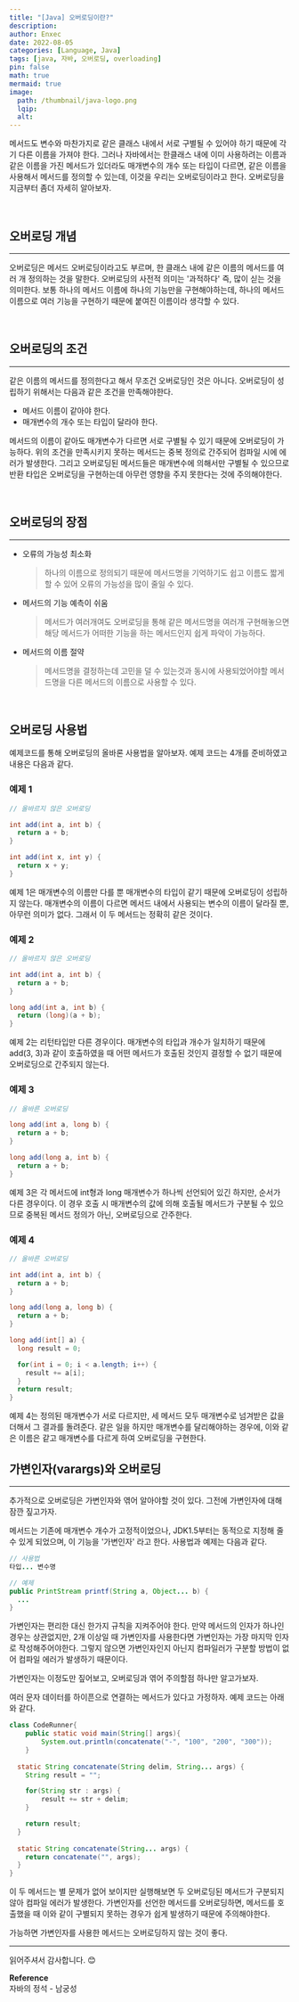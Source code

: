 ```yaml
---
title: "[Java] 오버로딩이란?"
description: 
author: Enxec
date: 2022-08-05
categories: [Language, Java]
tags: [java, 자바, 오버로딩, overloading]
pin: false
math: true
mermaid: true
image:
  path: /thumbnail/java-logo.png
  lqip: 
  alt: 
---
```


메서드도 변수와 마찬가지로 같은 클래스 내에서 서로 구별될 수 있어야 하기 때문에 각기 다른 이름을 가져야 한다. 그러나 자바에서는 한클래스 내에 이미 사용하려는 이름과 같은 이름을 가진 메서드가 있더라도 매개변수의 개수 또는 타입이 다르면, 같은 이름을 사용해서 메서드를 정의할 수 있는데, 이것을 우리는 오버로딩이라고 한다. 오버로딩을 지금부터 좀더 자세히 알아보자.

<br>

## 오버로딩 개념
---
오버로딩은 메서드 오버로딩이라고도 부르며, 한 클래스 내에 같은 이름의 메서드를 여러 개 정의하는 것을 말한다. 오버로딩의 사전적 의미는 '과적하다' 즉, 많이 싣는 것을 의미한다. 보통 하나의 메서드 이름에 하나의 기능만을 구현해야하는데, 하나의 메서드 이름으로 여러 기능을 구현하기 때문에 붙여진 이름이라 생각할 수 있다.

<br>

## 오버로딩의 조건
---
같은 이름의 메서드를 정의한다고 해서 무조건 오버로딩인 것은 아니다. 오버로딩이 성립하기 위해서는 다음과 같은 조건을 만족해야한다.
- 메서드 이름이 같아야 한다.
- 매개변수의 개수 또는 타입이 달라야 한다.

메서드의 이름이 같아도 매개변수가 다르면 서로 구별될 수 있기 때문에 오버로딩이 가능하다. 위의 조건을 만족시키지 못하는 메서드는 중복 정의로 간주되어 컴파일 시에 에러가 발생한다. 그리고 오버로딩된 메서드들은 매개변수에 의해서만 구별될 수 있으므로 반환 타입은 오버로딩을 구현하는데 아무런 영향을 주지 못한다는 것에 주의해야한다.

<br>

## 오버로딩의 장점
---
- 오류의 가능성 최소화
  >하나의 이름으로 정의되기 때문에 메서드명을 기억하기도 쉽고 이름도 짧게 할 수 있어 오류의 가능성을 많이 줄일 수 있다.
- 메서드의 기능 예측이 쉬움
  >메서드가 여러개여도 오버로딩을 통해 같은 메서드명을 여러개 구현해놓으면 해당 메서드가 어떠한 기능을 하는 메서드인지 쉽게 파악이 가능하다.
- 메서드의 이름 절약
  >메서드명을 결정하는데 고민을 덜 수 있는것과 동시에 사용되었어야할 메서드명을 다른 메서드의 이름으로 사용할 수 있다.

<br>

## 오버로딩 사용법
예제코드를 통해 오버로딩의 올바론 사용법을 알아보자. 예제 코드는 4개를 준비하였고 내용은 다음과 같다.
### 예제 1
```java
// 올바르지 않은 오버로딩

int add(int a, int b) {
  return a + b;
}

int add(int x, int y) {
  return x + y;
}
```
예제 1은 매개변수의 이름만 다를 뿐 매개변수의 타입이 같기 때문에 오버로딩이 성립하지 않는다. 매개변수의 이름이 다르면 메서드 내에서 사용되는 변수의 이름이 달라질 뿐, 아무런 의미가 없다.
그래서 이 두 메서드는 정확히 같은 것이다.

### 예제 2
```java
// 올바르지 않은 오버로딩

int add(int a, int b) {
  return a + b;
}

long add(int a, int b) {
  return (long)(a + b);
}
```
예제 2는 리턴타입만 다른 경우이다. 매개변수의 타입과 개수가 일치하기 때문에 add(3, 3)과 같이 호출하였을 때 어떤 메서드가 호출된 것인지 결정할 수 없기 때문에 오버로딩으로 간주되지 않는다.

### 예제 3
```java
// 올바른 오버로딩

long add(int a, long b) {
  return a + b;
}

long add(long a, int b) {
  return a + b;
}
```
예제 3은 각 메서드에 int형과 long 매개변수가 하나씩 선언되어 있긴 하지만, 순서가 다른 경우이다. 이 경우 호출 시 매개변수의 값에 의해 호출될 메서드가 구분될 수 있으므로 중복된 메서드 정의가 아닌, 오버로딩으로 간주한다.

### 예제 4
```java
// 올바른 오버로딩

int add(int a, int b) {
  return a + b;
}

long add(long a, long b) {
  return a + b;
}

long add(int[] a) {
  long result = 0;

  for(int i = 0; i < a.length; i++) {
    result += a[i];
  }
  return result;
}
```
예제 4는 정의된 매개변수가 서로 다르지만, 세 메서드 모두 매개변수로 넘겨받은 값을 더해서 그 결과를 돌려준다. 같은 일을 하지만 매개변수를 달리해야하는 경우에, 이와 같은 이름은 같고 매개변수를 다르게 하여 오버로딩을 구현한다.

## 가변인자(varargs)와 오버로딩
---
추가적으로 오버로딩은 가변인자와 엮어 알아야할 것이 있다. 그전에 가변인자에 대해 잠깐 짚고가자.

메서드는 기존에 매개변수 개수가 고정적이었으나, JDK1.5부터는 동적으로 지정해 줄 수 있게 되었으며, 이 기능을 '가변인자' 라고 한다. 사용법과 예제는 다음과 같다.

```java
// 사용법
타입... 변수명

// 예제
public PrintStream printf(String a, Object... b) {
  ...
}
```

가변인자는 편리한 대신 한가지 규칙을 지켜주어야 한다. 만약 메서드의 인자가 하나인 경우는 상관없지만, 2개 이상일 때 가변인자를 사용한다면 가변인자는 가장 마지막 인자로 작성해주어야한다. 그렇지 않으면 가변인자인지 아닌지 컴파일러가 구분할 방법이 없어 컴파일 에러가 발생하기 때문이다.

가변인자는 이정도만 짚어보고, 오버로딩과 엮어 주의할점 하나만 알고가보자.

여러 문자 데이터를 하이픈으로 연결하는 메서드가 있다고 가정하자. 예제 코드는 아래와 같다.

```java
class CodeRunner{
	public static void main(String[] args){
        System.out.println(concatenate("-", "100", "200", "300"));
	}
    
  static String concatenate(String delim, String... args) {
    String result = "";

    for(String str : args) {
        result += str + delim;
    }

    return result;
  }
    
  static String concatenate(String... args) {
    return concatenate("", args);   
  }
}
```

이 두 메서드는 별 문제가 없어 보이지만 실행해보면 두 오버로딩된 메서드가 구분되지 않아 컴파일 에러가 발생한다. 가변인자를 선언한 메서드를 오버로딩하면, 메서드를 호출했을 때 이와 같이 구별되지 못하는 경우가 쉽게 발생하기 때문에 주의해야한다.

가능하면 가변인자를 사용한 메서드는 오버로딩하지 않는 것이 좋다.

---

읽어주셔서 감사합니다. 😊

__Reference__  
자바의 정석 - 남궁성  